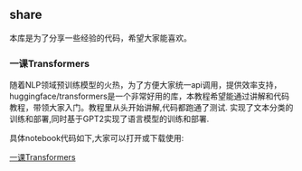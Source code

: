 ## share

本库是为了分享一些经验的代码，希望大家能喜欢。

### 一课Transformers

随着NLP领域预训练模型的火热，为了方便大家统一api调用，提供效率支持，huggingface/transformers是一个非常好用的库，本教程希望能通过讲解和代码教程，带领大家入门。教程里从头开始讲解,代码都跑通了测试. 实现了文本分类的训练和部署,同时基于GPT2实现了语言模型的训练和部署.

具体notebook代码如下,大家可以打开或下载使用:

[一课Transformers](https://github.com/yucc2018/share/blob/master/transformers/%E4%B8%80%E8%AF%BEtransformers.ipynb)




